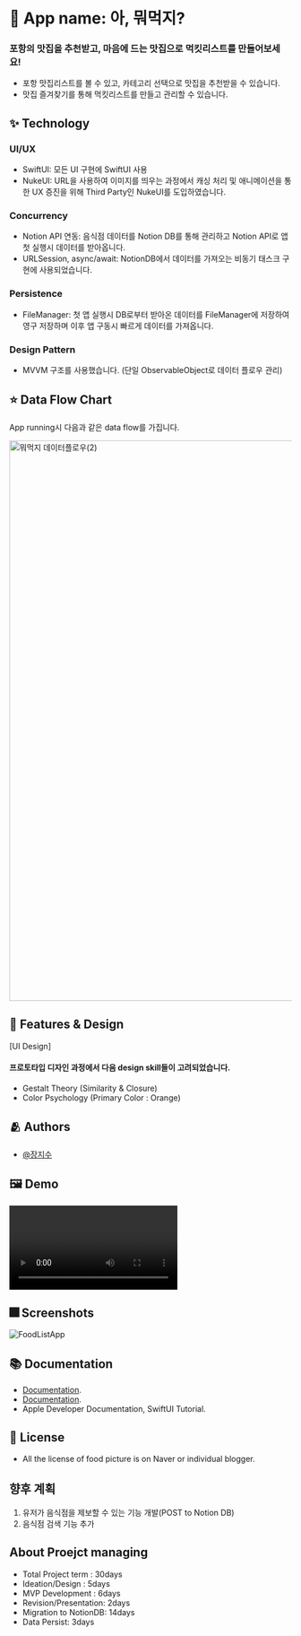 

# :iphone: App name: 아, 뭐먹지?
### 포항의 맛집을 추천받고, 마음에 드는 맛집으로 먹킷리스트를 만들어보세요!

- 포항 맛집리스트를 볼 수 있고, 카테고리 선택으로 맛집을 추천받을 수 있습니다.
- 맛집 즐겨찾기를 통해 먹킷리스트를 만들고 관리할 수 있습니다.

## :sparkles: Technology

### UI/UX
- SwiftUI: 모든 UI 구현에 SwiftUI 사용
- NukeUI: URL을 사용하여 이미지를 띄우는 과정에서 캐싱 처리 및 애니메이션을 통한 UX 증진을 위해 Third Party인 NukeUI를 도입하였습니다.  

### Concurrency
- Notion API 연동: 음식점 데이터를 Notion DB를 통해 관리하고 Notion API로 앱 첫 실행시 데이터를 받아옵니다.
- URLSession, async/await: NotionDB에서 데이터를 가져오는 비동기 태스크 구현에 사용되었습니다.
  
### Persistence
- FileManager: 첫 앱 실행시 DB로부터 받아온 데이터를 FileManager에 저장하여 영구 저장하며 이후 앱 구동시 빠르게 데이터를 가져옵니다.

### Design Pattern
- MVVM 구조를 사용했습니다. (단일 ObservableObject로 데이터 플로우 관리)

## :star: Data Flow Chart
App running시 다음과 같은 data flow를 가집니다.

<img width="1000" alt="뭐먹지 데이터플로우(2)" src="https://user-images.githubusercontent.com/103009135/193453266-b85cd315-948e-4581-8304-b5b575cd0894.png">


## :pushpin: Features & Design

[UI Design]
#### 프로토타입 디자인 과정에서 다음 design skill들이 고려되었습니다.
- Gestalt Theory (Similarity & Closure)
- Color Psychology (Primary Color : Orange)


## :people_hugging: Authors

- [@장지수](https://github.com/Rookie0031/)

## :framed_picture: Demo

![Demo_](https://user-images.githubusercontent.com/103009135/167295208-ab3a14dc-d9fa-4218-a70b-a090c697f26e.mp4)




## :fireworks: Screenshots

![FoodListApp](https://user-images.githubusercontent.com/103009135/167294897-a332ac1e-31d5-4c36-8140-38bf3f7a2727.png )


## :books: Documentation

- [Documentation](https://github.com/MMMIIIN/Gominsee). 
- [Documentation](https://github.com/MMMIIIN/wwdc2022). 
- Apple Developer Documentation, SwiftUI Tutorial. 
 


## :lock_with_ink_pen: License
- All the license of food picture is on Naver or individual blogger.

## 향후 계획
1. 유저가 음식점을 제보할 수 있는 기능 개발(POST to Notion DB)
2. 음식점 검색 기능 추가

## About Proejct managing
- Total Project term : 30days
- Ideation/Design : 5days
- MVP Development : 6days
- Revision/Presentation: 2days
- Migration to NotionDB: 14days
- Data Persist: 3days

